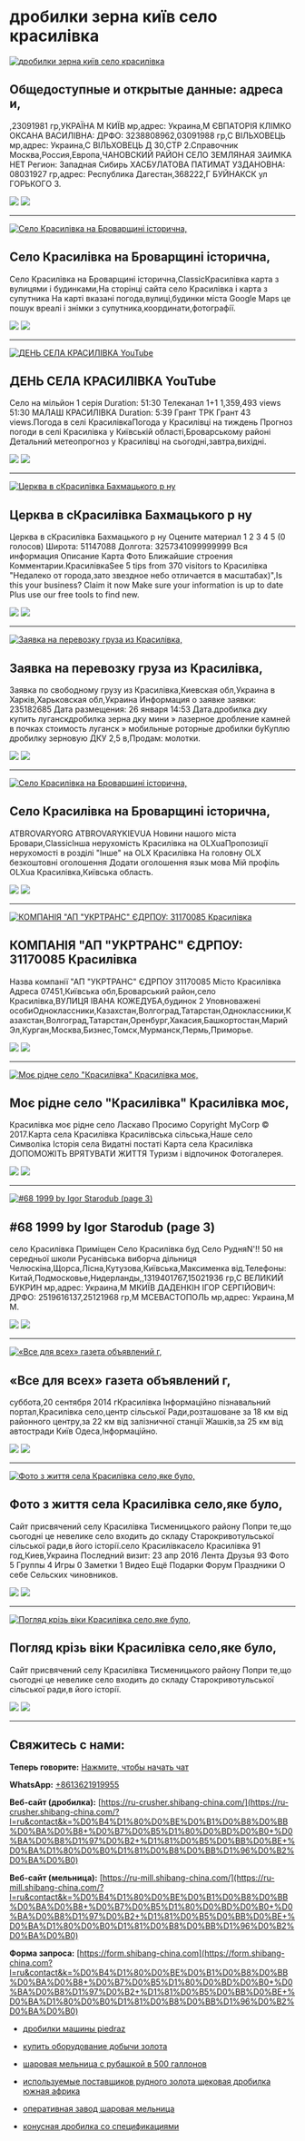 # дробилки зерна київ село красилівка

<a href="https://swt.shibang-china.com/?l=ru&img&k=%D0%B4%D1%80%D0%BE%D0%B1%D0%B8%D0%BB%D0%BA%D0%B8+%D0%B7%D0%B5%D1%80%D0%BD%D0%B0+%D0%BA%D0%B8%D1%97%D0%B2+%D1%81%D0%B5%D0%BB%D0%BE+%D0%BA%D1%80%D0%B0%D1%81%D0%B8%D0%BB%D1%96%D0%B2%D0%BA%D0%B0" target="_blank">![дробилки зерна київ село красилівка](http://static.shibang-china.com/all-800x300/953.jpg)</a>

## Общедоступные и открытые данные: адреса и,
,23091981 гр,УКРАЇНА М КИЇВ мр,адрес: Украина,М ЄВПАТОРІЯ КЛІМКО ОКСАНА ВАСИЛІВНА: ДРФО: 3238808962,03091988 гр,С ВІЛЬХОВЕЦЬ мр,адрес: Украина,С ВІЛЬХОВЕЦЬ Д 30,СТР 2.Справочник Москва,Россия,Европа,ЧАНОВСКИЙ РАЙОН СЕЛО ЗЕМЛЯНАЯ ЗАИМКА НЕТ Регион: Западная Сибирь ХАСБУЛАТОВА ПАТИМАТ УЗДАНОВНА: 08031927 гр,адрес: Республика Дагестан,368222,Г БУЙНАКСК ул ГОРЬКОГО 3.


<a href="https://whatsapp.shibangsoft.com/WhatsApp.php" target="_blank" title="WhatsApp">![](http://static.shibang-china.com/icon/whatsapp.png)</a> <a href="https://swt.shibang-china.com/?l=ru&icon&k=%D0%B4%D1%80%D0%BE%D0%B1%D0%B8%D0%BB%D0%BA%D0%B8+%D0%B7%D0%B5%D1%80%D0%BD%D0%B0+%D0%BA%D0%B8%D1%97%D0%B2+%D1%81%D0%B5%D0%BB%D0%BE+%D0%BA%D1%80%D0%B0%D1%81%D0%B8%D0%BB%D1%96%D0%B2%D0%BA%D0%B0" target="_blank">![](http://static.shibang-china.com/icon/chat-ru.png)</a>

---

<a href="https://swt.shibang-china.com/?l=ru&img&k=%D0%B4%D1%80%D0%BE%D0%B1%D0%B8%D0%BB%D0%BA%D0%B8+%D0%B7%D0%B5%D1%80%D0%BD%D0%B0+%D0%BA%D0%B8%D1%97%D0%B2+%D1%81%D0%B5%D0%BB%D0%BE+%D0%BA%D1%80%D0%B0%D1%81%D0%B8%D0%BB%D1%96%D0%B2%D0%BA%D0%B0" target="_blank">![Село Красилівка на Броварщині історична,](http://static.shibang-china.com/all-800x300/162.jpg)</a>

## Село Красилівка на Броварщині історична,
Село Красилівка на Броварщині історична,ClassicКрасилівка карта з вулицями і будинками,На сторінці сайта село Красилівка і карта з супутника На карті вказані погода,вулиці,будинки міста Google Maps це пошук вреалі і знімки з супутника,координати,фотографії.


<a href="https://whatsapp.shibangsoft.com/WhatsApp.php" target="_blank" title="WhatsApp">![](http://static.shibang-china.com/icon/whatsapp.png)</a> <a href="https://swt.shibang-china.com/?l=ru&icon&k=%D0%B4%D1%80%D0%BE%D0%B1%D0%B8%D0%BB%D0%BA%D0%B8+%D0%B7%D0%B5%D1%80%D0%BD%D0%B0+%D0%BA%D0%B8%D1%97%D0%B2+%D1%81%D0%B5%D0%BB%D0%BE+%D0%BA%D1%80%D0%B0%D1%81%D0%B8%D0%BB%D1%96%D0%B2%D0%BA%D0%B0" target="_blank">![](http://static.shibang-china.com/icon/chat-ru.png)</a>

---

<a href="https://swt.shibang-china.com/?l=ru&img&k=%D0%B4%D1%80%D0%BE%D0%B1%D0%B8%D0%BB%D0%BA%D0%B8+%D0%B7%D0%B5%D1%80%D0%BD%D0%B0+%D0%BA%D0%B8%D1%97%D0%B2+%D1%81%D0%B5%D0%BB%D0%BE+%D0%BA%D1%80%D0%B0%D1%81%D0%B8%D0%BB%D1%96%D0%B2%D0%BA%D0%B0" target="_blank">![ДЕНЬ СЕЛА КРАСИЛІВКА YouTube](http://static.shibang-china.com/all-800x300/171.jpg)</a>

## ДЕНЬ СЕЛА КРАСИЛІВКА YouTube
Село на мільйон 1 серія Duration: 51:30 Телеканал 1+1 1,359,493 views 51:30 МАЛАШ КРАСИЛІВКА Duration: 5:39 Грант ТРК Грант 43 views.Погода в селі КрасилівкаПогода у Красилівці на тиждень Прогноз погоди в селі Красилівка у Київській області,Броварському районі Детальний метеопрогноз у Красилівці на сьогодні,завтра,вихідні.


<a href="https://whatsapp.shibangsoft.com/WhatsApp.php" target="_blank" title="WhatsApp">![](http://static.shibang-china.com/icon/whatsapp.png)</a> <a href="https://swt.shibang-china.com/?l=ru&icon&k=%D0%B4%D1%80%D0%BE%D0%B1%D0%B8%D0%BB%D0%BA%D0%B8+%D0%B7%D0%B5%D1%80%D0%BD%D0%B0+%D0%BA%D0%B8%D1%97%D0%B2+%D1%81%D0%B5%D0%BB%D0%BE+%D0%BA%D1%80%D0%B0%D1%81%D0%B8%D0%BB%D1%96%D0%B2%D0%BA%D0%B0" target="_blank">![](http://static.shibang-china.com/icon/chat-ru.png)</a>

---

<a href="https://swt.shibang-china.com/?l=ru&img&k=%D0%B4%D1%80%D0%BE%D0%B1%D0%B8%D0%BB%D0%BA%D0%B8+%D0%B7%D0%B5%D1%80%D0%BD%D0%B0+%D0%BA%D0%B8%D1%97%D0%B2+%D1%81%D0%B5%D0%BB%D0%BE+%D0%BA%D1%80%D0%B0%D1%81%D0%B8%D0%BB%D1%96%D0%B2%D0%BA%D0%B0" target="_blank">![Церква в сКрасилівка Бахмацького р ну](http://static.shibang-china.com/all-800x300/561.jpg)</a>

## Церква в сКрасилівка Бахмацького р ну
Церква в сКрасилівка Бахмацького р ну Оцените материал 1 2 3 4 5 (0 голосов) Широта: 51147088 Долгота: 3257341099999999 Вся информация Описание Карта Фото Ближайшие строения Комментарии.КрасилівкаSee 5 tips from 370 visitors to Красилівка "Недалеко от города,зато звездное небо отличается в масштабах)",Is this your business? Claim it now Make sure your information is up to date Plus use our free tools to find new.


<a href="https://whatsapp.shibangsoft.com/WhatsApp.php" target="_blank" title="WhatsApp">![](http://static.shibang-china.com/icon/whatsapp.png)</a> <a href="https://swt.shibang-china.com/?l=ru&icon&k=%D0%B4%D1%80%D0%BE%D0%B1%D0%B8%D0%BB%D0%BA%D0%B8+%D0%B7%D0%B5%D1%80%D0%BD%D0%B0+%D0%BA%D0%B8%D1%97%D0%B2+%D1%81%D0%B5%D0%BB%D0%BE+%D0%BA%D1%80%D0%B0%D1%81%D0%B8%D0%BB%D1%96%D0%B2%D0%BA%D0%B0" target="_blank">![](http://static.shibang-china.com/icon/chat-ru.png)</a>

---

<a href="https://swt.shibang-china.com/?l=ru&img&k=%D0%B4%D1%80%D0%BE%D0%B1%D0%B8%D0%BB%D0%BA%D0%B8+%D0%B7%D0%B5%D1%80%D0%BD%D0%B0+%D0%BA%D0%B8%D1%97%D0%B2+%D1%81%D0%B5%D0%BB%D0%BE+%D0%BA%D1%80%D0%B0%D1%81%D0%B8%D0%BB%D1%96%D0%B2%D0%BA%D0%B0" target="_blank">![Заявка на перевозку груза из Красилівка,](http://static.shibang-china.com/all-800x300/554.jpg)</a>

## Заявка на перевозку груза из Красилівка,
Заявка по свободному грузу из Красилівка,Киевская обл,Украина в Харків,Харьковская обл,Украина Информация о заявке заявки: 235182685 Дата размещения: 26 января 14:53 Дата.дробилка дку купить луганскдробилка зерна дку мини » лазерное дробление камней в почках стоимость луганск » мобильные роторные дробилки буКуплю дробилку зерновую ДКУ 2,5 в,Продам: молотки.


<a href="https://whatsapp.shibangsoft.com/WhatsApp.php" target="_blank" title="WhatsApp">![](http://static.shibang-china.com/icon/whatsapp.png)</a> <a href="https://swt.shibang-china.com/?l=ru&icon&k=%D0%B4%D1%80%D0%BE%D0%B1%D0%B8%D0%BB%D0%BA%D0%B8+%D0%B7%D0%B5%D1%80%D0%BD%D0%B0+%D0%BA%D0%B8%D1%97%D0%B2+%D1%81%D0%B5%D0%BB%D0%BE+%D0%BA%D1%80%D0%B0%D1%81%D0%B8%D0%BB%D1%96%D0%B2%D0%BA%D0%B0" target="_blank">![](http://static.shibang-china.com/icon/chat-ru.png)</a>

---

<a href="https://swt.shibang-china.com/?l=ru&img&k=%D0%B4%D1%80%D0%BE%D0%B1%D0%B8%D0%BB%D0%BA%D0%B8+%D0%B7%D0%B5%D1%80%D0%BD%D0%B0+%D0%BA%D0%B8%D1%97%D0%B2+%D1%81%D0%B5%D0%BB%D0%BE+%D0%BA%D1%80%D0%B0%D1%81%D0%B8%D0%BB%D1%96%D0%B2%D0%BA%D0%B0" target="_blank">![Село Красилівка на Броварщині історична,](http://static.shibang-china.com/all-800x300/369.jpg)</a>

## Село Красилівка на Броварщині історична,
ATBROVARYORG ATBROVARYKIEVUA Новини нашого міста Бровари,ClassicІнша нерухомість Красилівка на OLXuaПропозиції нерухомості в розділі "Інше" на OLX Красилівка На головну OLX безкоштовні оголошення Додати оголошення язык мова Мій профіль OLXua Красилівка,Київська область.


<a href="https://whatsapp.shibangsoft.com/WhatsApp.php" target="_blank" title="WhatsApp">![](http://static.shibang-china.com/icon/whatsapp.png)</a> <a href="https://swt.shibang-china.com/?l=ru&icon&k=%D0%B4%D1%80%D0%BE%D0%B1%D0%B8%D0%BB%D0%BA%D0%B8+%D0%B7%D0%B5%D1%80%D0%BD%D0%B0+%D0%BA%D0%B8%D1%97%D0%B2+%D1%81%D0%B5%D0%BB%D0%BE+%D0%BA%D1%80%D0%B0%D1%81%D0%B8%D0%BB%D1%96%D0%B2%D0%BA%D0%B0" target="_blank">![](http://static.shibang-china.com/icon/chat-ru.png)</a>

---

<a href="https://swt.shibang-china.com/?l=ru&img&k=%D0%B4%D1%80%D0%BE%D0%B1%D0%B8%D0%BB%D0%BA%D0%B8+%D0%B7%D0%B5%D1%80%D0%BD%D0%B0+%D0%BA%D0%B8%D1%97%D0%B2+%D1%81%D0%B5%D0%BB%D0%BE+%D0%BA%D1%80%D0%B0%D1%81%D0%B8%D0%BB%D1%96%D0%B2%D0%BA%D0%B0" target="_blank">![КОМПАНІЯ "АП "УКРТРАНС" ЄДРПОУ: 31170085 Красилівка](http://static.shibang-china.com/all-800x300/279.jpg)</a>

## КОМПАНІЯ "АП "УКРТРАНС" ЄДРПОУ: 31170085 Красилівка
Назва компанії "АП "УКРТРАНС" ЄДРПОУ 31170085 Місто Красилівка Адреса 07451,Київська обл,Броварський район,село Красилівка,ВУЛИЦЯ ІВАНА КОЖЕДУБА,будинок 2 Уповноважені особиОдноклассники,Казахстан,Волгоград,Татарстан,Одноклассники,Казахстан,Волгоград,Татарстан,Оренбург,Хакасия,Башкортостан,Марий Эл,Курган,Москва,Бизнес,Томск,Мурманск,Пермь,Приморье.


<a href="https://whatsapp.shibangsoft.com/WhatsApp.php" target="_blank" title="WhatsApp">![](http://static.shibang-china.com/icon/whatsapp.png)</a> <a href="https://swt.shibang-china.com/?l=ru&icon&k=%D0%B4%D1%80%D0%BE%D0%B1%D0%B8%D0%BB%D0%BA%D0%B8+%D0%B7%D0%B5%D1%80%D0%BD%D0%B0+%D0%BA%D0%B8%D1%97%D0%B2+%D1%81%D0%B5%D0%BB%D0%BE+%D0%BA%D1%80%D0%B0%D1%81%D0%B8%D0%BB%D1%96%D0%B2%D0%BA%D0%B0" target="_blank">![](http://static.shibang-china.com/icon/chat-ru.png)</a>

---

<a href="https://swt.shibang-china.com/?l=ru&img&k=%D0%B4%D1%80%D0%BE%D0%B1%D0%B8%D0%BB%D0%BA%D0%B8+%D0%B7%D0%B5%D1%80%D0%BD%D0%B0+%D0%BA%D0%B8%D1%97%D0%B2+%D1%81%D0%B5%D0%BB%D0%BE+%D0%BA%D1%80%D0%B0%D1%81%D0%B8%D0%BB%D1%96%D0%B2%D0%BA%D0%B0" target="_blank">![Моє рідне село "Красилівка" Красилівка моє,](http://static.shibang-china.com/all-800x300/852.jpg)</a>

## Моє рідне село "Красилівка" Красилівка моє,
Красилівка моє рідне село Ласкаво Просимо Copyright MyCorp © 2017.Карта села Красилівка Красилівська сільська,Наше село Символіка Історія села Видатні постаті Карта села Красилівка ДОПОМОЖІТЬ ВРЯТУВАТИ ЖИТТЯ Туризм і відпочинок Фотогалерея.


<a href="https://whatsapp.shibangsoft.com/WhatsApp.php" target="_blank" title="WhatsApp">![](http://static.shibang-china.com/icon/whatsapp.png)</a> <a href="https://swt.shibang-china.com/?l=ru&icon&k=%D0%B4%D1%80%D0%BE%D0%B1%D0%B8%D0%BB%D0%BA%D0%B8+%D0%B7%D0%B5%D1%80%D0%BD%D0%B0+%D0%BA%D0%B8%D1%97%D0%B2+%D1%81%D0%B5%D0%BB%D0%BE+%D0%BA%D1%80%D0%B0%D1%81%D0%B8%D0%BB%D1%96%D0%B2%D0%BA%D0%B0" target="_blank">![](http://static.shibang-china.com/icon/chat-ru.png)</a>

---

<a href="https://swt.shibang-china.com/?l=ru&img&k=%D0%B4%D1%80%D0%BE%D0%B1%D0%B8%D0%BB%D0%BA%D0%B8+%D0%B7%D0%B5%D1%80%D0%BD%D0%B0+%D0%BA%D0%B8%D1%97%D0%B2+%D1%81%D0%B5%D0%BB%D0%BE+%D0%BA%D1%80%D0%B0%D1%81%D0%B8%D0%BB%D1%96%D0%B2%D0%BA%D0%B0" target="_blank">![#68 1999 by Igor Starodub (page 3)](http://static.shibang-china.com/all-800x300/698.jpg)</a>

## #68 1999 by Igor Starodub (page 3)
село Красилівка Приміщен Село Красилівка буд Село РудняN'!! 50 ня середньої школи Русанівська виборча дільниця Челюскіна,Щорса,Лісна,Кутузова,Київська,Максименка від.Телефоны: Китай,Подмосковье,Нидерланды,,1319401767,15021936 гр,С ВЕЛИКИЙ БУКРИН мр,адрес: Украина,М МКИЇВ ДАДЕНКІН ІГОР СЕРГІЙОВИЧ: ДРФО: 2519616137,25121968 гр,М МСЕВАСТОПОЛЬ мр,адрес: Украина,М М.


<a href="https://whatsapp.shibangsoft.com/WhatsApp.php" target="_blank" title="WhatsApp">![](http://static.shibang-china.com/icon/whatsapp.png)</a> <a href="https://swt.shibang-china.com/?l=ru&icon&k=%D0%B4%D1%80%D0%BE%D0%B1%D0%B8%D0%BB%D0%BA%D0%B8+%D0%B7%D0%B5%D1%80%D0%BD%D0%B0+%D0%BA%D0%B8%D1%97%D0%B2+%D1%81%D0%B5%D0%BB%D0%BE+%D0%BA%D1%80%D0%B0%D1%81%D0%B8%D0%BB%D1%96%D0%B2%D0%BA%D0%B0" target="_blank">![](http://static.shibang-china.com/icon/chat-ru.png)</a>

---

<a href="https://swt.shibang-china.com/?l=ru&img&k=%D0%B4%D1%80%D0%BE%D0%B1%D0%B8%D0%BB%D0%BA%D0%B8+%D0%B7%D0%B5%D1%80%D0%BD%D0%B0+%D0%BA%D0%B8%D1%97%D0%B2+%D1%81%D0%B5%D0%BB%D0%BE+%D0%BA%D1%80%D0%B0%D1%81%D0%B8%D0%BB%D1%96%D0%B2%D0%BA%D0%B0" target="_blank">![«Все для всех» газета объявлений г,](http://static.shibang-china.com/all-800x300/1021.jpg)</a>

## «Все для всех» газета объявлений г,
суббота,20 сентября 2014 гКрасилівка Інформаційно пізнавальний портал,Красилівка село,центр сільської Ради,розташоване за 18 км від районного центру,за 22 км від залізничної станції Жашків,за 25 км від автостради Київ Одеса,Інформаційно.


<a href="https://whatsapp.shibangsoft.com/WhatsApp.php" target="_blank" title="WhatsApp">![](http://static.shibang-china.com/icon/whatsapp.png)</a> <a href="https://swt.shibang-china.com/?l=ru&icon&k=%D0%B4%D1%80%D0%BE%D0%B1%D0%B8%D0%BB%D0%BA%D0%B8+%D0%B7%D0%B5%D1%80%D0%BD%D0%B0+%D0%BA%D0%B8%D1%97%D0%B2+%D1%81%D0%B5%D0%BB%D0%BE+%D0%BA%D1%80%D0%B0%D1%81%D0%B8%D0%BB%D1%96%D0%B2%D0%BA%D0%B0" target="_blank">![](http://static.shibang-china.com/icon/chat-ru.png)</a>

---

<a href="https://swt.shibang-china.com/?l=ru&img&k=%D0%B4%D1%80%D0%BE%D0%B1%D0%B8%D0%BB%D0%BA%D0%B8+%D0%B7%D0%B5%D1%80%D0%BD%D0%B0+%D0%BA%D0%B8%D1%97%D0%B2+%D1%81%D0%B5%D0%BB%D0%BE+%D0%BA%D1%80%D0%B0%D1%81%D0%B8%D0%BB%D1%96%D0%B2%D0%BA%D0%B0" target="_blank">![Фото з життя села Красилівка село,яке було,](http://static.shibang-china.com/all-800x300/902.jpg)</a>

## Фото з життя села Красилівка село,яке було,
Сайт присвячений селу Красилівка Тисменицького району Попри те,що сьогодні це невелике село входить до складу Старокривотульської сільської ради,в його історії.село Красилівкасело Красилівка 91 год,Киев,Украина Последний визит: 23 апр 2016 Лента Друзья 93 Фото 5 Группы 4 Игры 0 Заметки 1 Видео Ещё Подарки Форум Праздники О себе Сельских чиновников.


<a href="https://whatsapp.shibangsoft.com/WhatsApp.php" target="_blank" title="WhatsApp">![](http://static.shibang-china.com/icon/whatsapp.png)</a> <a href="https://swt.shibang-china.com/?l=ru&icon&k=%D0%B4%D1%80%D0%BE%D0%B1%D0%B8%D0%BB%D0%BA%D0%B8+%D0%B7%D0%B5%D1%80%D0%BD%D0%B0+%D0%BA%D0%B8%D1%97%D0%B2+%D1%81%D0%B5%D0%BB%D0%BE+%D0%BA%D1%80%D0%B0%D1%81%D0%B8%D0%BB%D1%96%D0%B2%D0%BA%D0%B0" target="_blank">![](http://static.shibang-china.com/icon/chat-ru.png)</a>

---

<a href="https://swt.shibang-china.com/?l=ru&img&k=%D0%B4%D1%80%D0%BE%D0%B1%D0%B8%D0%BB%D0%BA%D0%B8+%D0%B7%D0%B5%D1%80%D0%BD%D0%B0+%D0%BA%D0%B8%D1%97%D0%B2+%D1%81%D0%B5%D0%BB%D0%BE+%D0%BA%D1%80%D0%B0%D1%81%D0%B8%D0%BB%D1%96%D0%B2%D0%BA%D0%B0" target="_blank">![Погляд крізь віки Красилівка село,яке було,](http://static.shibang-china.com/all-800x300/1392.jpg)</a>

## Погляд крізь віки Красилівка село,яке було,
Сайт присвячений селу Красилівка Тисменицького району Попри те,що сьогодні це невелике село входить до складу Старокривотульської сільської ради,в його історії.

<a href="https://whatsapp.shibangsoft.com/WhatsApp.php" target="_blank" title="WhatsApp">![](http://static.shibang-china.com/icon/whatsapp.png)</a> <a href="https://swt.shibang-china.com/?l=ru&icon&k=%D0%B4%D1%80%D0%BE%D0%B1%D0%B8%D0%BB%D0%BA%D0%B8+%D0%B7%D0%B5%D1%80%D0%BD%D0%B0+%D0%BA%D0%B8%D1%97%D0%B2+%D1%81%D0%B5%D0%BB%D0%BE+%D0%BA%D1%80%D0%B0%D1%81%D0%B8%D0%BB%D1%96%D0%B2%D0%BA%D0%B0" target="_blank">![](http://static.shibang-china.com/icon/chat-ru.png)</a>

---
## Свяжитесь с нами:

**Теперь говорите:** [Нажмите, чтобы начать чат](https://swt.shibang-china.com?l=ru&contact&k=%D0%B4%D1%80%D0%BE%D0%B1%D0%B8%D0%BB%D0%BA%D0%B8+%D0%B7%D0%B5%D1%80%D0%BD%D0%B0+%D0%BA%D0%B8%D1%97%D0%B2+%D1%81%D0%B5%D0%BB%D0%BE+%D0%BA%D1%80%D0%B0%D1%81%D0%B8%D0%BB%D1%96%D0%B2%D0%BA%D0%B0)

**WhatsApp:**  [+8613621919955](https://whatsapp.shibangsoft.com/WhatsApp.php)

**Веб-сайт (дробилка):** [https://ru-crusher.shibang-china.com/](https://ru-crusher.shibang-china.com/?l=ru&contact&k=%D0%B4%D1%80%D0%BE%D0%B1%D0%B8%D0%BB%D0%BA%D0%B8+%D0%B7%D0%B5%D1%80%D0%BD%D0%B0+%D0%BA%D0%B8%D1%97%D0%B2+%D1%81%D0%B5%D0%BB%D0%BE+%D0%BA%D1%80%D0%B0%D1%81%D0%B8%D0%BB%D1%96%D0%B2%D0%BA%D0%B0)

**Веб-сайт (мельница):** [https://ru-mill.shibang-china.com/](https://ru-mill.shibang-china.com/?l=ru&contact&k=%D0%B4%D1%80%D0%BE%D0%B1%D0%B8%D0%BB%D0%BA%D0%B8+%D0%B7%D0%B5%D1%80%D0%BD%D0%B0+%D0%BA%D0%B8%D1%97%D0%B2+%D1%81%D0%B5%D0%BB%D0%BE+%D0%BA%D1%80%D0%B0%D1%81%D0%B8%D0%BB%D1%96%D0%B2%D0%BA%D0%B0)

**Форма запроса:** [https://form.shibang-china.com](https://form.shibang-china.com?l=ru&contact&k=%D0%B4%D1%80%D0%BE%D0%B1%D0%B8%D0%BB%D0%BA%D0%B8+%D0%B7%D0%B5%D1%80%D0%BD%D0%B0+%D0%BA%D0%B8%D1%97%D0%B2+%D1%81%D0%B5%D0%BB%D0%BE+%D0%BA%D1%80%D0%B0%D1%81%D0%B8%D0%BB%D1%96%D0%B2%D0%BA%D0%B0)

* [дробилки машины piedraz](../109/%D0%B4%D1%80%D0%BE%D0%B1%D0%B8%D0%BB%D0%BA%D0%B8%20%D0%BC%D0%B0%D1%88%D0%B8%D0%BD%D1%8B%20piedraz.md)

* [купить оборудование добычи золота](../106/%D0%BA%D1%83%D0%BF%D0%B8%D1%82%D1%8C%20%D0%BE%D0%B1%D0%BE%D1%80%D1%83%D0%B4%D0%BE%D0%B2%D0%B0%D0%BD%D0%B8%D0%B5%20%D0%B4%D0%BE%D0%B1%D1%8B%D1%87%D0%B8%20%D0%B7%D0%BE%D0%BB%D0%BE%D1%82%D0%B0.md)

* [шаровая мельница с рубашкой в ​​500 галлонов](../116/%D1%88%D0%B0%D1%80%D0%BE%D0%B2%D0%B0%D1%8F%20%D0%BC%D0%B5%D0%BB%D1%8C%D0%BD%D0%B8%D1%86%D0%B0%20%D1%81%20%D1%80%D1%83%D0%B1%D0%B0%D1%88%D0%BA%D0%BE%D0%B9%20%D0%B2%20%E2%80%8B%E2%80%8B500%20%D0%B3%D0%B0%D0%BB%D0%BB%D0%BE%D0%BD%D0%BE%D0%B2.md)

* [используемые поставщиков рудного золота щековая дробилка южная африка](../108/%D0%B8%D1%81%D0%BF%D0%BE%D0%BB%D1%8C%D0%B7%D1%83%D0%B5%D0%BC%D1%8B%D0%B5%20%D0%BF%D0%BE%D1%81%D1%82%D0%B0%D0%B2%D1%89%D0%B8%D0%BA%D0%BE%D0%B2%20%D1%80%D1%83%D0%B4%D0%BD%D0%BE%D0%B3%D0%BE%20%D0%B7%D0%BE%D0%BB%D0%BE%D1%82%D0%B0%20%D1%89%D0%B5%D0%BA%D0%BE%D0%B2%D0%B0%D1%8F%20%D0%B4%D1%80%D0%BE%D0%B1%D0%B8%D0%BB%D0%BA%D0%B0%20%D1%8E%D0%B6%D0%BD%D0%B0%D1%8F%20%D0%B0%D1%84%D1%80%D0%B8%D0%BA%D0%B0.md)

* [оперативная завод шаровая мельница](../107/%D0%BE%D0%BF%D0%B5%D1%80%D0%B0%D1%82%D0%B8%D0%B2%D0%BD%D0%B0%D1%8F%20%D0%B7%D0%B0%D0%B2%D0%BE%D0%B4%20%D1%88%D0%B0%D1%80%D0%BE%D0%B2%D0%B0%D1%8F%20%D0%BC%D0%B5%D0%BB%D1%8C%D0%BD%D0%B8%D1%86%D0%B0.md)

* [конусная дробилка со спецификациями](../112/%D0%BA%D0%BE%D0%BD%D1%83%D1%81%D0%BD%D0%B0%D1%8F%20%D0%B4%D1%80%D0%BE%D0%B1%D0%B8%D0%BB%D0%BA%D0%B0%20%D1%81%D0%BE%20%D1%81%D0%BF%D0%B5%D1%86%D0%B8%D1%84%D0%B8%D0%BA%D0%B0%D1%86%D0%B8%D1%8F%D0%BC%D0%B8.md)
